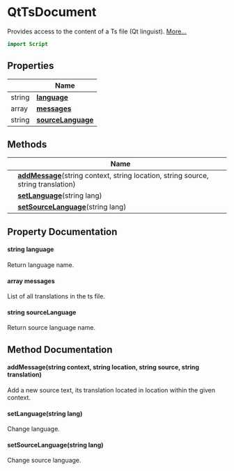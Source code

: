 # QtTsDocument

Provides access to the content of a Ts file (Qt linguist). [More...](#detailed-description)

```qml
import Script
```

## Properties

| | Name |
|-|-|
|string|**[language](#language)**|
|array<QtUiMessage>|**[messages](#messages)**|
|string|**[sourceLanguage](#sourceLanguage)**|

## Methods

| | Name |
|-|-|
||**[addMessage](#addMessage)**(string context, string location, string source, string translation)|
||**[setLanguage](#setLanguage)**(string lang)|
||**[setSourceLanguage](#setSourceLanguage)**(string lang)|

## Property Documentation

#### <a name="language"></a>string **language**

Return language name.

#### <a name="messages"></a>array<QtUiMessage> **messages**

List of all translations in the ts file.

#### <a name="sourceLanguage"></a>string **sourceLanguage**

Return source language name.

## Method Documentation

#### <a name="addMessage"></a>**addMessage**(string context, string location, string source, string translation)

Add a new source text, its translation located in location within the given context.

#### <a name="setLanguage"></a>**setLanguage**(string lang)

Change language.

#### <a name="setSourceLanguage"></a>**setSourceLanguage**(string lang)

Change source language.

